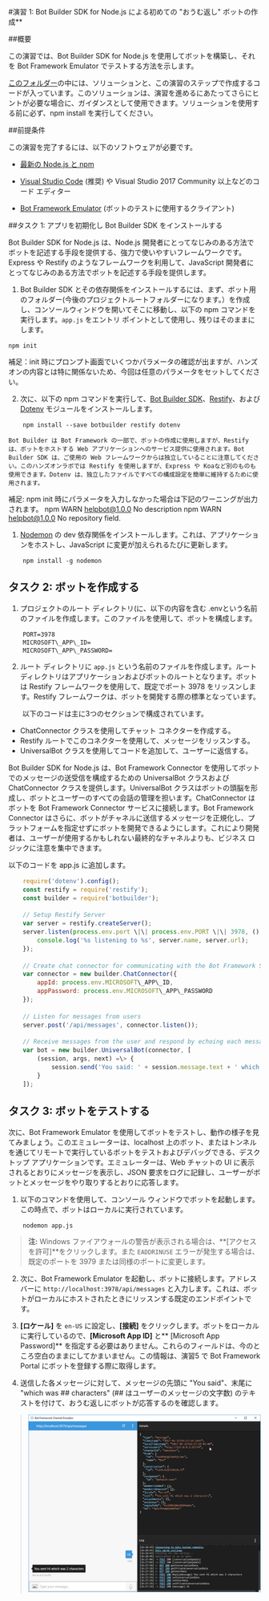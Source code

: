 #演習 1: Bot Builder SDK for Node.js による初めての "おうむ返し" ボットの作成**

##概要

この演習では、Bot Builder SDK for Node.js を使用してボットを構築し、それを Bot
Framework Emulator でテストする方法を示します。

[このフォルダー](./exercise1-EchoBot)の中には、ソリューションと、この演習のステップで作成するコードが入っています。このソリューションは、演習を進めるにあたってさらにヒントが必要な場合に、ガイダンスとして使用できます。ソリューションを使用する前に必ず、npm
install を実行してください。

##前提条件

この演習を完了するには、以下のソフトウェアが必要です。

*   [最新の Node.js と npm](https://nodejs.org/en/download)

*   [Visual Studio Code](https://code.visualstudio.com/download) (推奨) や
    Visual Studio 2017 Community 以上などのコード エディター

*   [Bot Framework Emulator](https://emulator.botframework.com/)
    (ボットのテストに使用するクライアント)

##タスク 1: アプリを初期化し Bot Builder SDK をインストールする

Bot Builder SDK for Node.js は、Node.js
開発者にとってなじみのある方法でボットを記述する手段を提供する、強力で使いやすいフレームワークです。Express
や Restify のようなフレームワークを利用して、JavaScript
開発者にとってなじみのある方法でボットを記述する手段を提供します。

1.  Bot Builder SDK
    とその依存関係をインストールするには、まず、ボット用のフォルダー(今後のプロジェクトルートフォルダーになります。）を作成し、コンソールウィンドウを開いてそこに移動し、以下の npm コマンドを実行します。`app.js` をエントリ ポイントとして使用し、残りはそのままにします。

```DOS .bat(dos)
npm init
```
<!---
  ドライラン時に補足追加
-->
補足：init 時にプロンプト画面でいくつかパラメータの確認が出ますが、ハンズオンの内容とは特に関係ないため、今回は任意のパラメータをセットしてください。

2.  次に、以下の npm コマンドを実行して、[Bot Builder
    SDK](https://dev.botframework.com/)、[Restify](http://restify.com/)、および
    [Dotenv](https://github.com/motdotla/dotenv)
    モジュールをインストールします。

```
    npm install --save botbuilder restify dotenv
```

    Bot Builder は Bot Framework の一部で、ボットの作成に使用しますが、Restify は、ボットをホストする Web アプリケーションへのサービス提供に使用されます。Bot Builder SDK は、ご使用の Web フレームワークからは独立していることに注意してください。このハンズオンラボでは Restify を使用しますが、Express や Koaなど別のものも使用できます。Dotenv は、独立したファイルですべての構成設定を簡単に維持するために使用されます。
<!---
  ドライラン時に補足追加
-->
補足: npm init 時にパラメータを入力しなかった場合は下記のワーニングが出力されます。
npm WARN helpbot@1.0.0 No description
npm WARN helpbot@1.0.0 No repository field.


1.  [Nodemon](https://nodemon.io/) の dev
    依存関係をインストールします。これは、アプリケーションをホストし、JavaScript
    に変更が加えられるたびに更新します。

```
    npm install -g nodemon
```

## タスク 2: ボットを作成する

1.  プロジェクトのルート ディレクトリ(に、以下の内容を含む .envという名前のファイルを作成します。このファイルを使用して、ボットを構成します。

```
    PORT=3978
    MICROSOFT\_APP\_ID=
    MICROSOFT\_APP\_PASSWORD=
```

2.  ルート ディレクトリに `app.js` という名前のファイルを作成します。ルートディレクトリはアプリケーションおよびボットのルートとなります。ボットは Restify フレームワークを使用して、既定でポート 3978 をリッスンします。Restify フレームワークは、ボットを開発する際の標準となっています。

　　以下のコードは主に3つのセクションで構成されています。
-   ChatConnector クラスを使用してチャット コネクターを作成する。
-   Restify ルートでこのコネクターを使用して、メッセージをリッスンする。
-   UniversalBot クラスを使用してコードを追加して、ユーザーに返信する。

Bot Builder SDK for Node.js は、Bot Framework Connector を使用してボットでのメッセージの送受信を構成するための UniversalBot クラスおよび ChatConnector クラスを提供します。UniversalBot クラスはボットの頭脳を形成し、ボットとユーザーのすべての会話の管理を担います。ChatConnector はボットを Bot Framework Connector サービスに接続します。Bot Framework Connector はさらに、ボットがチャネルに送信するメッセージを正規化し、プラットフォームを指定せずにボットを開発できるようにします。これにより開発者は、ユーザーが使用するかもしれない最終的なチャネルよりも、ビジネス ロジックに注意を集中できます。

以下のコードを app.js に追加します。

``` javascript
    require('dotenv').config();
    const restify = require('restify');
    const builder = require('botbuilder');

    // Setup Restify Server
    var server = restify.createServer();
    server.listen(process.env.port \|\| process.env.PORT \|\| 3978, () =\> {
        console.log('%s listening to %s', server.name, server.url);
    });

    // Create chat connector for communicating with the Bot Framework Service
    var connector = new builder.ChatConnector({
        appId: process.env.MICROSOFT\_APP\_ID,
        appPassword: process.env.MICROSOFT\_APP\_PASSWORD
    });

    // Listen for messages from users
    server.post('/api/messages', connector.listen());

    // Receive messages from the user and respond by echoing each message back (prefixed with 'You said:')
    var bot = new builder.UniversalBot(connector, [
        (session, args, next) =\> {
            session.send('You said: ' + session.message.text + ' which was ' + session.message.text.length + ' characters');
        }
    ]);
```

## タスク 3: ボットをテストする

次に、Bot Framework Emulator を使用してボットをテストし、動作の様子を見てみましょう。このエミュレーターは、localhost 上のボット、またはトンネルを通じてリモートで実行しているボットをテストおよびデバッグできる、デスクトップ アプリケーションです。エミュレーターは、Web チャットの UI に表示されるとおりにメッセージを表示し、JSON 要求をログに記録し、ユーザーがボットとメッセージをやり取りするとおりに応答します。

1.  以下のコマンドを使用して、コンソール
    ウィンドウでボットを起動します。この時点で、ボットはローカルに実行されています。

```
    nodemon app.js
```

> **注:** Windows ファイアウォールの警告が表示される場合は、**[アクセスを許可]**をクリックします。また `EADDRINUSE` エラーが発生する場合は、既定のポートを 3979 または同様のポートに変更します。

2.  次に、Bot Framework Emulator を起動し、ボットに接続します。アドレス バーに
    `http://localhost:3978/api/messages`
    と入力します。これは、ボットがローカルにホストされたときにリッスンする既定のエンドポイントです。

2.  **[ロケール]** を `en-US` に設定し、**[接続]**
    をクリックします。ボットをローカルに実行しているので、**[Microsoft App ID]** と** [Microsoft App Password]** を指定する必要はありません。これらのフィールドは、今のところ空白のままにしてかまいません。この情報は、演習5 で Bot Framework Portal にボットを登録する際に取得します。

3.  送信した各メッセージに対して、メッセージの先頭に "You said"、末尾に "which was \#\# characters" (\#\# はユーザーのメッセージの文字数) のテキストを付けて、おうむ返しにボットが応答するのを確認します。

>   ![](./media/1-1.png)
